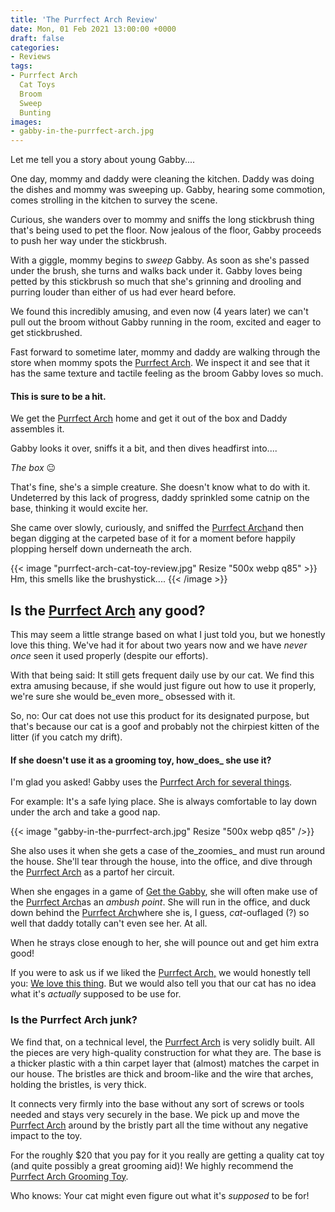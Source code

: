 ```yaml
---
title: 'The Purrfect Arch Review'
date: Mon, 01 Feb 2021 13:00:00 +0000
draft: false
categories:
- Reviews
tags:
- Purrfect Arch
  Cat Toys
  Broom
  Sweep
  Bunting
images:
- gabby-in-the-purrfect-arch.jpg
---
```


Let me tell you a story about young Gabby....

One day, mommy and daddy were cleaning the kitchen. Daddy was doing the dishes and mommy was sweeping up. Gabby, hearing some commotion, comes strolling in the kitchen to survey the scene.

Curious, she wanders over to mommy and sniffs the long stickbrush thing that's being used to pet the floor. Now jealous of the floor, Gabby proceeds to push her way under the stickbrush.

With a giggle, mommy begins to *sweep* Gabby. As soon as she's passed under the brush, she turns and walks back under it. Gabby loves being petted by this stickbrush so much that she's grinning and drooling and purring louder than either of us had ever heard before.

We found this incredibly amusing, and even now (4 years later) we can't pull out the broom without Gabby running in the room, excited and eager to get stickbrushed.

Fast forward to sometime later, mommy and daddy are walking through the store when mommy spots the [Purrfect Arch](https://amzn.to/3hvXld8). We inspect it and see that it has the same texture and tactile feeling as the broom Gabby loves so much.

#### This is sure to be a hit.

We get the [Purrfect Arch](https://amzn.to/3hvXld8) home and get it out of the box and Daddy assembles it.

Gabby looks it over, sniffs it a bit, and then dives headfirst into....

*The box* 😐

That's fine, she's a simple creature. She doesn't know what to do with it. Undeterred by this lack of progress, daddy sprinkled some catnip on the base, thinking it would excite her.

She came over slowly, curiously, and sniffed the [Purrfect Arch](https://amzn.to/3hvXld8)and then began digging at the carpeted base of it for a moment before happily plopping herself down underneath the arch.

{{< image "purrfect-arch-cat-toy-review.jpg" Resize "500x webp q85" >}}
Hm, this smells like the brushystick....
{{< /image >}}

## Is the [Purrfect Arch](https://amzn.to/3hvXld8) any good?

This may seem a little strange based on what I just told you, but we honestly love this thing. We've had it for about two years now and we have _never once_ seen it used properly (despite our efforts).

With that being said: It still gets frequent daily use by our cat. We find this extra amusing because, if she would just figure out how to use it properly, we're sure she would be_even more_ obsessed with it.

So, no: Our cat does not use this product for its designated purpose, but that's because our cat is a goof and probably not the chirpiest kitten of the litter (if you catch my drift).

#### If she doesn't use it as a grooming toy, how_does_ she use it?

I'm glad you asked! Gabby uses the [Purrfect Arch for several things](https://amzn.to/3hvXld8).

For example: It's a safe lying place. She is always comfortable to lay down under the arch and take a good nap.

{{< image "gabby-in-the-purrfect-arch.jpg" Resize "500x webp q85" />}}

She also uses it when she gets a case of the_zoomies_ and must run around the house. She'll tear through the house, into the office, and dive through the [Purrfect Arch](https://amzn.to/3hvXld8) as a partof her circuit.

When she engages in a game of [Get the Gabby](/5-indicators-of-your-cats-mood/), she will often make use of the [Purrfect Arch](https://amzn.to/3hvXld8)as an *ambush point*. She will run in the office, and duck down behind the [Purrfect Arch](https://amzn.to/3hvXld8)where she is, I guess, *cat*-ouflaged (?) so well that daddy totally can't even see her. At all.

When he strays close enough to her, she will pounce out and get him extra good!

If you were to ask us if we liked the [Purrfect Arch,](https://amzn.to/3hvXld8) we would honestly tell you: [We love this thing](https://amzn.to/3hvXld8). But we would also tell you that our cat has no idea what it's _actually_ supposed to be use for.

### Is the Purrfect Arch junk?

We find that, on a technical level, the [Purrfect Arch](https://amzn.to/3hvXld8) is very solidly built. All the pieces are very high-quality construction for what they are. The base is a thicker plastic with a thin carpet layer that (almost) matches the carpet in our house. The bristles are thick and broom-like and the wire that arches, holding the bristles, is very thick.

It connects very firmly into the base without any sort of screws or tools needed and stays very securely in the base. We pick up and move the [Purrfect Arch](https://amzn.to/3hvXld8) around by the bristly part all the time without any negative impact to the toy.

For the roughly $20 that you pay for it you really are getting a quality cat toy (and quite possibly a great grooming aid)! We highly recommend the [Purrfect Arch Grooming Toy](https://amzn.to/3hvXld8).

Who knows: Your cat might even figure out what it's *supposed* to be for!